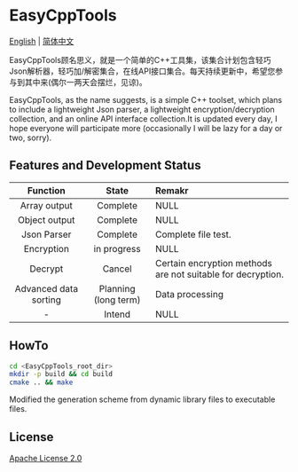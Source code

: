 # EasyCppTools

[English](README.md) | [简体中文](README_CN.md)

EasyCppTools顾名思义，就是一个简单的C++工具集，该集合计划包含轻巧Json解析器，轻巧加/解密集合，在线API接口集合。每天持续更新中，希望您参与到其中来(偶尔一两天会摆烂，见谅)。

EasyCppTools, as the name suggests, is a simple C++ toolset, which plans to include a lightweight Json parser, a lightweight encryption/decryption collection, and an online API interface collection.It is updated every day, I hope everyone will participate more (occasionally I will be lazy for a day or two, sorry).

## Features and Development Status

| Function | State | Remakr |
| :---: | :---: | :--- |
| Array output | Complete | NULL |
| Object output | Complete | NULL |
| Json Parser | Complete | Complete file test. |
| Encryption | in progress | NULL |
| Decrypt | Cancel | Certain encryption methods are not suitable for decryption. |
| Advanced data sorting | Planning (long term) | Data processing |
| - | Intend | NULL |

## HowTo

``` sh
cd <EasyCppTools_root_dir>
mkdir -p build && cd build
cmake .. && make
```
Modified the generation scheme from dynamic library files to executable files.

## License

[Apache License 2.0](LICENSE)